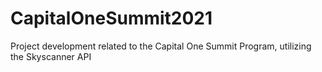 # CapitalOneSummit2021
Project development related to the Capital One Summit Program, utilizing the Skyscanner API 

